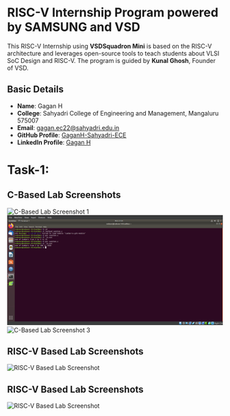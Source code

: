 # RISC-V Internship Program powered by SAMSUNG and VSD

This RISC-V Internship using **VSDSquadron Mini** is based on the RISC-V architecture and leverages open-source tools to teach students about VLSI SoC Design and RISC-V. The program is guided by **Kunal Ghosh**, Founder of VSD.

## Basic Details

- **Name**: Gagan H  
- **College**: Sahyadri College of Engineering and Management, Mangaluru 575007  
- **Email**: [gagan.ec22@sahyadri.edu.in](gagan.ec22@sahyadri.edu.in)  
- **GitHub Profile**: [GaganH-Sahyadri-ECE](https://github.com/GaganH-Sahyadri-ECE)  
- **LinkedIn Profile**: [Gagan H](https://www.linkedin.com/in/gagan-h-ba69a9328?utm_source=share&utm_campaign=share_via&utm_content=profile&utm_medium=android_app)  
# Task-1:

## C-Based Lab Screenshots
![C-Based Lab Screenshot 1](./c-lab-1.png)
![C-Based Lab Screenshot 2](./c-lab-2.png)
![C-Based Lab Screenshot 3](./c-lab-3.png)

## RISC-V Based Lab Screenshots

![RISC-V Based Lab Screenshot](./riscv-lab.png)


## RISC-V Based Lab Screenshots
![RISC-V Based Lab Screenshot](./task1-riscv-lab.png)

